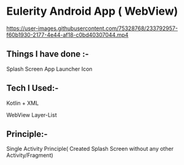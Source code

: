 # Eulerity Android App ( WebView)

https://user-images.githubusercontent.com/75328768/233792957-f60b1930-2177-4e44-af18-c0bd40307044.mp4


## Things I have done :-
Splash Screen
App Launcher Icon

## Tech I Used:- 
Kotlin + XML

WebView
Layer-List

## Principle:-
Single Activity Principle( Created Splash Screen without any other  Activity/Fragment)



